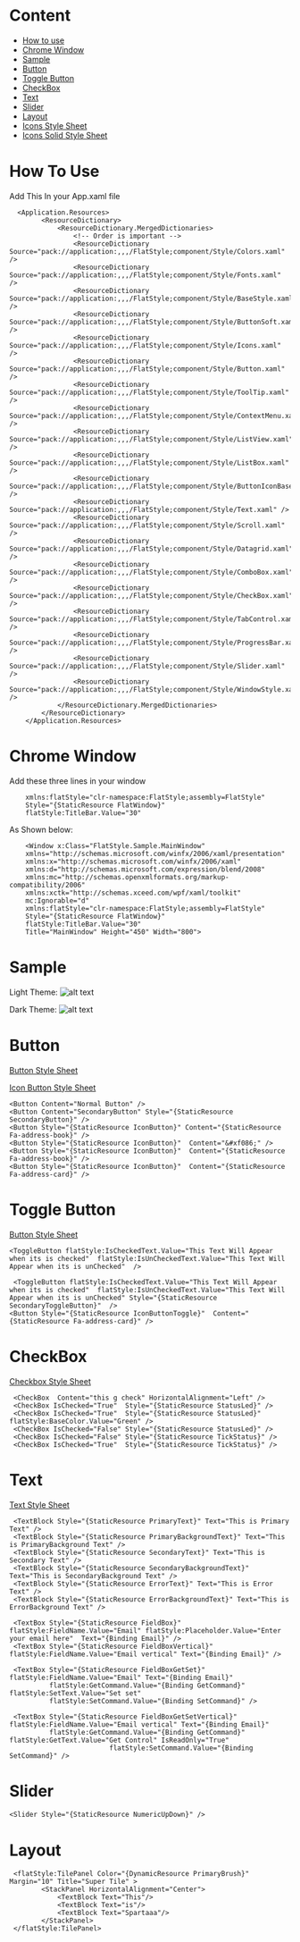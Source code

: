 # Content
+ [How to use](https://github.com/Touseefelahi/WpfFlatStyle#How-To-Use)
+ [Chrome Window](https://github.com/Touseefelahi/WpfFlatStyle#Chrome-Window)
+ [Sample](https://github.com/Touseefelahi/WpfFlatStyle#Sample)
+ [Button](https://github.com/Touseefelahi/WpfFlatStyle#button)
+ [Toggle Button](https://github.com/Touseefelahi/WpfFlatStyle#Toggle-button)
+ [CheckBox](https://github.com/Touseefelahi/WpfFlatStyle#checkbox)
+ [Text](https://github.com/Touseefelahi/WpfFlatStyle#text)
+ [Slider](https://github.com/Touseefelahi/WpfFlatStyle#slider)
+ [Layout](https://github.com/Touseefelahi/WpfFlatStyle#layout)
+ [Icons Style Sheet](https://github.com/Touseefelahi/WpfFlatStyle/blob/master/Style/Icons.xaml#StyleSheet)
+ [Icons Solid Style Sheet](https://github.com/Touseefelahi/WpfFlatStyle/blob/master/Style/IconsSolid.xaml#StyleSheet)

# How To Use
Add This In your App.xaml file

      <Application.Resources>
            <ResourceDictionary>
                <ResourceDictionary.MergedDictionaries>
                    <!-- Order is important -->
                    <ResourceDictionary Source="pack://application:,,,/FlatStyle;component/Style/Colors.xaml" />
                    <ResourceDictionary Source="pack://application:,,,/FlatStyle;component/Style/Fonts.xaml" />
                    <ResourceDictionary Source="pack://application:,,,/FlatStyle;component/Style/BaseStyle.xaml" />
                    <ResourceDictionary Source="pack://application:,,,/FlatStyle;component/Style/ButtonSoft.xaml" />
                    <ResourceDictionary Source="pack://application:,,,/FlatStyle;component/Style/Icons.xaml" />
                    <ResourceDictionary Source="pack://application:,,,/FlatStyle;component/Style/Button.xaml" />
                    <ResourceDictionary Source="pack://application:,,,/FlatStyle;component/Style/ToolTip.xaml" />
                    <ResourceDictionary Source="pack://application:,,,/FlatStyle;component/Style/ContextMenu.xaml" />
                    <ResourceDictionary Source="pack://application:,,,/FlatStyle;component/Style/ListView.xaml" />
                    <ResourceDictionary Source="pack://application:,,,/FlatStyle;component/Style/ListBox.xaml" />
                    <ResourceDictionary Source="pack://application:,,,/FlatStyle;component/Style/ButtonIconBased.xaml" />
                    <ResourceDictionary Source="pack://application:,,,/FlatStyle;component/Style/Text.xaml" />
                    <ResourceDictionary Source="pack://application:,,,/FlatStyle;component/Style/Scroll.xaml" />
                    <ResourceDictionary Source="pack://application:,,,/FlatStyle;component/Style/Datagrid.xaml" />
                    <ResourceDictionary Source="pack://application:,,,/FlatStyle;component/Style/ComboBox.xaml" />
                    <ResourceDictionary Source="pack://application:,,,/FlatStyle;component/Style/CheckBox.xaml" />
                    <ResourceDictionary Source="pack://application:,,,/FlatStyle;component/Style/TabControl.xaml" />
                    <ResourceDictionary Source="pack://application:,,,/FlatStyle;component/Style/ProgressBar.xaml" />
                    <ResourceDictionary Source="pack://application:,,,/FlatStyle;component/Style/Slider.xaml" />
                    <ResourceDictionary Source="pack://application:,,,/FlatStyle;component/Style/WindowStyle.xaml" />
                </ResourceDictionary.MergedDictionaries>
            </ResourceDictionary>
        </Application.Resources>


# Chrome Window
 Add  these three lines in your window
 
        xmlns:flatStyle="clr-namespace:FlatStyle;assembly=FlatStyle"           
        Style="{StaticResource FlatWindow}"
        flatStyle:TitleBar.Value="30"
 As Shown below:
 
        <Window x:Class="FlatStyle.Sample.MainWindow"      
        xmlns="http://schemas.microsoft.com/winfx/2006/xaml/presentation"        
        xmlns:x="http://schemas.microsoft.com/winfx/2006/xaml"        
        xmlns:d="http://schemas.microsoft.com/expression/blend/2008"        
        xmlns:mc="http://schemas.openxmlformats.org/markup-compatibility/2006"        
        xmlns:xctk="http://schemas.xceed.com/wpf/xaml/toolkit"        
        mc:Ignorable="d" 
        xmlns:flatStyle="clr-namespace:FlatStyle;assembly=FlatStyle"   
        Style="{StaticResource FlatWindow}"
        flatStyle:TitleBar.Value="30"
        Title="MainWindow" Height="450" Width="800">
        
# Sample
 
 Light Theme: 
![alt text](https://github.com/Touseefelahi/WpfFlatStyle/blob/master/Flatstyle.Style/BlueLightTheme.png " Light Theme")
 
Dark Theme: 
![alt text](https://github.com/Touseefelahi/WpfFlatStyle/blob/master/Flatstyle.Style/BlueDarkTheme.png " Dark Theme")

# Button
[Button Style Sheet](https://github.com/Touseefelahi/WpfFlatStyle/blob/master/Flatstyle.Style/Style/Button.xaml#StyleSheet)

[Icon Button Style Sheet](https://github.com/Touseefelahi/WpfFlatStyle/blob/master/Flatstyle.Style/Style/ButtonIconBased.xaml#StyleSheet)   
        
    <Button Content="Normal Button" />
    <Button Content="SecondaryButton" Style="{StaticResource SecondaryButton}" />
    <Button Style="{StaticResource IconButton}" Content="{StaticResource Fa-address-book}" />
    <Button Style="{StaticResource IconButton}"  Content="&#xf086;" />
    <Button Style="{StaticResource IconButton}"  Content="{StaticResource Fa-address-book}" />
    <Button Style="{StaticResource IconButton}"  Content="{StaticResource Fa-address-card}" />  
   
# Toggle Button
[Button Style Sheet](https://github.com/Touseefelahi/WpfFlatStyle/blob/master/Flatstyle.Style/Style/Button.xaml#StyleSheet)


    <ToggleButton flatStyle:IsCheckedText.Value="This Text Will Appear when its is checked"  flatStyle:IsUnCheckedText.Value="This Text Will Appear when its is unChecked"  />
    
     <ToggleButton flatStyle:IsCheckedText.Value="This Text Will Appear when its is checked"  flatStyle:IsUnCheckedText.Value="This Text Will Appear when its is unChecked" Style="{StaticResource SecondaryToggleButton}"  />
    <Button Style="{StaticResource IconButtonToggle}"  Content="{StaticResource Fa-address-card}" />              
 

# CheckBox
[Checkbox Style Sheet](https://github.com/Touseefelahi/WpfFlatStyle/blob/master/Flatstyle.Style/Style/CheckBox.xaml#StyleSheet)

     <CheckBox  Content="this g check" HorizontalAlignment="Left" />
     <CheckBox IsChecked="True"  Style="{StaticResource StatusLed}" />
     <CheckBox IsChecked="True"  Style="{StaticResource StatusLed}" flatStyle:BaseColor.Value="Green" />
     <CheckBox IsChecked="False" Style="{StaticResource StatusLed}" />
     <CheckBox IsChecked="False" Style="{StaticResource TickStatus}" />
     <CheckBox IsChecked="True"  Style="{StaticResource TickStatus}" />

# Text
[Text Style Sheet](https://github.com/Touseefelahi/WpfFlatStyle/blob/master/Flatstyle.Style/Style/Text.xaml#StyleSheet)

     <TextBlock Style="{StaticResource PrimaryText}" Text="This is Primary Text" />
     <TextBlock Style="{StaticResource PrimaryBackgroundText}" Text="This is PrimaryBackground Text" />
     <TextBlock Style="{StaticResource SecondaryText}" Text="This is Secondary Text" />
     <TextBlock Style="{StaticResource SecondaryBackgroundText}" Text="This is SecondaryBackground Text" />
     <TextBlock Style="{StaticResource ErrorText}" Text="This is Error Text" />
     <TextBlock Style="{StaticResource ErrorBackgroundText}" Text="This is ErrorBackground Text" />
    
     <TextBox Style="{StaticResource FieldBox}" flatStyle:FieldName.Value="Email" flatStyle:Placeholder.Value="Enter your email here"  Text="{Binding Email}" />
     <TextBox Style="{StaticResource FieldBoxVertical}" flatStyle:FieldName.Value="Email vertical" Text="{Binding Email}" />

     <TextBox Style="{StaticResource FieldBoxGetSet}" flatStyle:FieldName.Value="Email" Text="{Binding Email}"
              flatStyle:GetCommand.Value="{Binding GetCommand}" flatStyle:SetText.Value="Set set"
              flatStyle:SetCommand.Value="{Binding SetCommand}" />

     <TextBox Style="{StaticResource FieldBoxGetSetVertical}" flatStyle:FieldName.Value="Email vertical" Text="{Binding Email}"
              flatStyle:GetCommand.Value="{Binding GetCommand}" flatStyle:GetText.Value="Get Control" IsReadOnly="True"
                             flatStyle:SetCommand.Value="{Binding SetCommand}" />


# Slider
    <Slider Style="{StaticResource NumericUpDown}" />

# Layout
     <flatStyle:TilePanel Color="{DynamicResource PrimaryBrush}" Margin="10" Title="Super Tile" >
            <StackPanel HorizontalAlignment="Center">
                <TextBlock Text="This"/>
                <TextBlock Text="is"/>
                <TextBlock Text="Spartaaa"/>
            </StackPanel>
     </flatStyle:TilePanel>